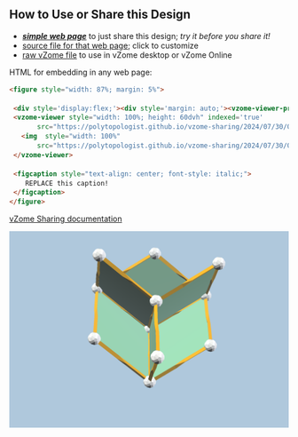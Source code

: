 
## How to Use or Share this Design

 - [***simple web page***](<https://polytopologist.github.io/vzome-sharing/2024/07/30/08-34-57-4dflower7/>) to just share this design; *try it before you share it!*
 - [source file for that web page](<https://github.com/polytopologist/vzome-sharing/edit/main/2024/07/30/08-34-57-4dflower7/index.md>); click to customize
 - [raw vZome file](<https://raw.githubusercontent.com/polytopologist/vzome-sharing/main/2024/07/30/08-34-57-4dflower7/4dflower7.vZome>) to use in vZome desktop or vZome Online
 
 HTML for embedding in any web page:
 ```html
<figure style="width: 87%; margin: 5%">
  
  <div style='display:flex;'><div style='margin: auto;'><vzome-viewer-previous label='prev step'></vzome-viewer-previous><vzome-viewer-next label='next step'></vzome-viewer-next></div></div>
  <vzome-viewer style="width: 100%; height: 60dvh" indexed='true'
        src="https://polytopologist.github.io/vzome-sharing/2024/07/30/08-34-57-4dflower7/4dflower7.vZome" >
    <img  style="width: 100%"
        src="https://polytopologist.github.io/vzome-sharing/2024/07/30/08-34-57-4dflower7/4dflower7.png" >
  </vzome-viewer>

  <figcaption style="text-align: center; font-style: italic;">
     REPLACE this caption!
  </figcaption>
</figure>

 ```

[vZome Sharing documentation](https://vzome.github.io/vzome/sharing.html#how-it-works)

![Image](<4dflower7.png>)

